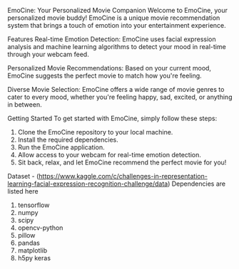EmoCine: Your Personalized Movie Companion
Welcome to EmoCine, your personalized movie buddy! EmoCine is a unique movie recommendation system that brings a touch of emotion into your entertainment experience.

Features
Real-time Emotion Detection: EmoCine uses facial expression analysis and machine learning algorithms to detect your mood in real-time through your webcam feed.

Personalized Movie Recommendations: Based on your current mood, EmoCine suggests the perfect movie to match how you're feeling.

Diverse Movie Selection: EmoCine offers a wide range of movie genres to cater to every mood, whether you're feeling happy, sad, excited, or anything in between.

Getting Started
To get started with EmoCine, simply follow these steps:

1) Clone the EmoCine repository to your local machine.
2) Install the required dependencies.
3) Run the EmoCine application.
4) Allow access to your webcam for real-time emotion detection.
5) Sit back, relax, and let EmoCine recommend the perfect movie for you!

Dataset - (https://www.kaggle.com/c/challenges-in-representation-learning-facial-expression-recognition-challenge/data)
Dependencies are listed here

1) tensorflow
2) numpy
3) scipy
4) opencv-python
5) pillow
6) pandas
7) matplotlib
8) h5py
keras
